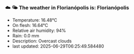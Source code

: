 ### ☁️ 🌤️  The weather in Florianópolis is: Florianópolis

- Temperature: 16.48°C
- On flesh: 16.64°C
- Relative air humidity: 94%
- Rain: 0.0 mm
- Description: Overcast clouds
- last updated: 2025-06-29T06:25:49.584480
